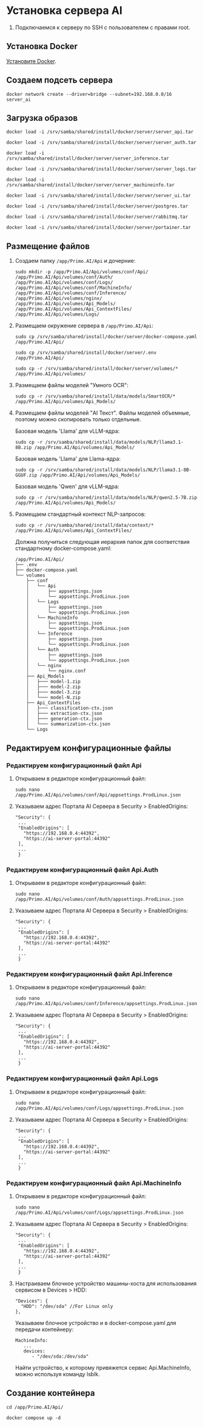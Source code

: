 # Установка сервера AI

1. Подключаемся к серверу по SSH с пользователем с правами root. 

## Установка Docker

[Установите Docker](https://docs.primo-rpa.ru/primo-rpa/primo-ai-server/installing/linux/installing-docker).

## Создаем подсеть сервера

```
docker network create --driver=bridge --subnet=192.168.0.0/16 server_ai
```

## Загрузка образов

```
docker load -i /srv/samba/shared/install/docker/server/server_api.tar
```
```
docker load -i /srv/samba/shared/install/docker/server/server_auth.tar
```
```
docker load -i /srv/samba/shared/install/docker/server/server_inference.tar
```
```
docker load -i /srv/samba/shared/install/docker/server/server_logs.tar
```
```
docker load -i /srv/samba/shared/install/docker/server/server_machineinfo.tar
```
```
docker load -i /srv/samba/shared/install/docker/server/server_ui.tar
```
```
docker load -i /srv/samba/shared/install/docker/server/postgres.tar
```
```
docker load -i /srv/samba/shared/install/docker/server/rabbitmq.tar
```
```
docker load -i /srv/samba/shared/install/docker/server/portainer.tar
```

## Размещение файлов

1. Создаем папку `/app/Primo.AI/Api` и дочерние:
   ```
   sudo mkdir -p /app/Primo.AI/Api/volumes/conf/Api/ /app/Primo.AI/Api/volumes/conf/Auth/ /app/Primo.AI/Api/volumes/conf/Logs/ /app/Primo.AI/Api/volumes/conf/MachineInfo/ /app/Primo.AI/Api/volumes/conf/Inference/ /app/Primo.AI/Api/volumes/nginx/ /app/Primo.AI/Api/volumes/Api_Models/ /app/Primo.AI/Api/volumes/Api_ContextFiles/ /app/Primo.AI/Api/volumes/Logs/ 
   ```
1. Размещаем окружение сервера в `/app/Primo.AI/Api`:
   ```
   sudo cp /srv/samba/shared/install/docker/server/docker-compose.yaml /app/Primo.AI/Api/
   ```
   ```
   sudo cp /srv/samba/shared/install/docker/server/.env /app/Primo.AI/Api/
   ```
   ```
   sudo cp -r /srv/samba/shared/install/docker/server/volumes/* /app/Primo.AI/Api/volumes/
   ```
1. Размещаем файлы моделей "Умного OCR": 
   ```
   sudo cp -r /srv/samba/shared/install/data/models/SmartOCR/* /app/Primo.AI/Api/volumes/Api_Models/
   ```
1. Размещаем файлы моделей "AI Текст". Файлы моделей объемные, поэтому можно скопировать только отдельные.

   Базовая модель 'Llama' для vLLM-ядра:
   ```
   sudo cp -r /srv/samba/shared/install/data/models/NLP/llama3.1-8B.zip /app/Primo.AI/Api/volumes/Api_Models/
   ```
   Базовая модель 'Llama' для Llama-ядра:
   ```
   sudo cp -r /srv/samba/shared/install/data/models/NLP/llama3.1-8B-GGUF.zip /app/Primo.AI/Api/volumes/Api_Models/
   ```
   Базовая модель 'Qwen' для vLLM-ядра:
   ```
   sudo cp -r /srv/samba/shared/install/data/models/NLP/qwen2.5-7B.zip /app/Primo.AI/Api/volumes/Api_Models/
   ```
1. Размещаем стандартный контекст NLP-запросов: 
   ```
   sudo cp -r /srv/samba/shared/install/data/context/* /app/Primo.AI/Api/volumes/Api_ContextFiles/
   ```
   Должна получиться следующая иерархия папок для соответствия стандартному docker-compose.yaml:
   ```
   /app/Primo.AI/Api/
   ├── .env
   ├── docker-compose.yaml
   └── volumes
       ├── conf
       │   └── Api
       │       ├── appsettings.json
       │       └── appsettings.ProdLinux.json
       │   └── Logs
       │       ├── appsettings.json
       │       └── appsettings.ProdLinux.json
       │   └── MachineInfo
       │       ├── appsettings.json
       │       └── appsettings.ProdLinux.json
       │   └── Inference
       │       ├── appsettings.json
       │       └── appsettings.ProdLinux.json
       │   └── Auth
       │       ├── appsettings.json
       │       └── appsettings.ProdLinux.json
       │   └── nginx
       │       └── nginx.conf
       ├── Api_Models
       │   ├─── model-1.zip
       │   ├─── model-2.zip
       │   ├─── model-3.zip
       │   └─── model-N.zip
       ├── Api_ContextFiles
       │   ├─── classification-ctx.json
       │   ├─── extraction-ctx.json
       │   ├─── generation-ctx.json
       │   └─── summarization-ctx.json
       └── Logs
   ```
## Редактируем конфигурационные файлы

### Редактируем конфигурационный файл Api

1. Открываем в редакторе конфигурационный файл:
   ```
   sudo nano /app/Primo.AI/Api/volumes/conf/Api/appsettings.ProdLinux.json
   ```
1. Указываем адрес Портала AI Сервера в Security > EnabledOrigins:
   ```
   "Security": {
    ...
    "EnabledOrigins": [
      "https://192.168.0.4:44392", 
      "https://ai-server-portal:44392"
    ],	
    ...
	}
	```
   
### Редактируем конфигурационный файл Api.Auth

1. Открываем в редакторе конфигурационный файл:
   ```
   sudo nano /app/Primo.AI/Api/volumes/conf/Auth/appsettings.ProdLinux.json
   ```
1. Указываем адрес Портала AI Сервера в Security > EnabledOrigins:
   ```
   "Security": {
    ...
    "EnabledOrigins": [
      "https://192.168.0.4:44392", 
      "https://ai-server-portal:44392"
    ],	
    ...
	}
	```   

### Редактируем конфигурационный файл Api.Inference

1. Открываем в редакторе конфигурационный файл:
   ```
   sudo nano /app/Primo.AI/Api/volumes/conf/Inference/appsettings.ProdLinux.json
   ```
   
1. Указываем адрес Портала AI Сервера в Security > EnabledOrigins:
   ```
   "Security": {
    ...
    "EnabledOrigins": [
      "https://192.168.0.4:44392", 
      "https://ai-server-portal:44392"
    ],	
    ...
	}
	```
   

### Редактируем конфигурационный файл Api.Logs

1. Открываем в редакторе конфигурационный файл:
   ```
   sudo nano /app/Primo.AI/Api/volumes/conf/Logs/appsettings.ProdLinux.json
   ```
1. Указываем адрес Портала AI Сервера в Security > EnabledOrigins:
   ```
   "Security": {
    ...
    "EnabledOrigins": [
      "https://192.168.0.4:44392", 
      "https://ai-server-portal:44392"
    ],	
    ...
	}
	```
   
   

### Редактируем конфигурационный файл Api.MachineInfo

1. Открываем в редакторе конфигурационный файл:
   ```
   sudo nano /app/Primo.AI/Api/volumes/conf/Logs/appsettings.ProdLinux.json
   ```
1. Указываем адрес Портала AI Сервера в Security > EnabledOrigins:
   ```
   "Security": {
    ...
    "EnabledOrigins": [
      "https://192.168.0.4:44392", 
      "https://ai-server-portal:44392"
    ],	
    ...
	}
	```
   
1. Настраиваем блочное устройство машины-хоста для использования сервисом в Devices > HDD:
   ```
   "Devices": {
     "HDD": "/dev/sda" //For Linux only
   },
   ```
   Указываем блочное устройство и в docker-compose.yaml для передачи контейнеру:
   ```
   MachineInfo: 
      ...
      devices:
         - "/dev/sda:/dev/sda"
   ```
   Найти устройство, к которому привяжется сервис Api.MachineInfo, можно используя команду lsblk.
   
## Создание контейнера

   ```
   cd /app/Primo.AI/Api/
   ```
   ```
   docker compose up -d
   ```
